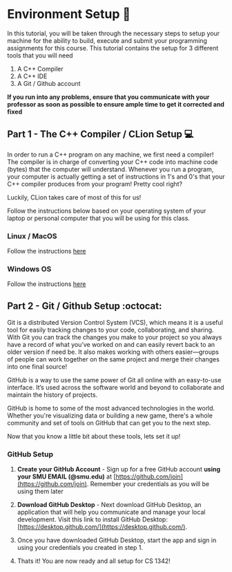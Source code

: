 # Environment Setup 🚀
In this tutorial, you will be taken through the necessary steps to setup your machine for the ability to build, execute and submit your programming assignments for this course. This tutorial contains the setup for 3 different tools that you will need

1. A C++ Compiler
2. A C++ IDE
3. A Git / Github account

**If you run into any problems, ensure that you communicate with your professor as soon as possible to ensure ample time to get it corrected and fixed**

## Part 1 - The C++ Compiler / CLion Setup 💻
In order to run a C++ program on any machine, we first need a compiler! The compiler is in charge of converting your C++ code into machine code (bytes) that the computer will understand. Whenever you run a program, your computer is actually getting a set of instructions in 1's and 0's that your C++ compiler produces from your program! Pretty cool right? 

Luckily, CLion takes care of most of this for us!

Follow the instructions below based on your operating system of your laptop or personal computer that you will be using for this class. 

### Linux / MacOS
Follow the instructions [here](MacOS.md) 

### Windows OS
Follow the instructions [here](Windows.md) 

## Part 2 - Git / Github Setup :octocat:
Git is a distributed Version Control System (VCS), which means it is a useful tool for easily tracking changes to your code, collaborating, and sharing. With Git you can track the changes you make to your project so you always have a record of what you’ve worked on and can easily revert back to an older version if need be. It also makes working with others easier—groups of people can work together on the same project and merge their changes into one final source!

GitHub is a way to use the same power of Git all online with an easy-to-use interface. It’s used across the software world and beyond to collaborate and maintain the history of projects.

GitHub is home to some of the most advanced technologies in the world. Whether you're visualizing data or building a new game, there's a whole community and set of tools on GitHub that can get you to the next step. 

Now that you know a little bit about these tools, lets set it up!

### GitHub Setup
1. **Create your GitHub Account** - Sign up for a free GitHub account **using your SMU EMAIL (@smu.edu)** at [https://github.com/join](https://github.com/join). Remember your credentials as you will be using them later

2. **Download GitHub Desktop** - Next download GitHub Desktop, an application that will help you communicate and manage your local development. Visit this link to install GitHub Desktop: [https://desktop.github.com/](https://desktop.github.com/).

3. Once you have downloaded GitHub Desktop, start the app and sign in using your credentials you created in step 1.

4. Thats it! You are now ready and all setup for CS 1342!

